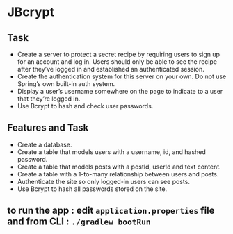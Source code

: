 # JBcrypt
## Task
* Create a server to protect a secret recipe by requiring users to sign up for an account and log in. Users should only be able to see the recipe after they’ve logged in and established an authenticated session.
* Create the authentication system for this server on your own. Do not use Spring’s own built-in auth system.
* Display a user’s username somewhere on the page to indicate to a user that they’re logged in.
* Use Bcrypt to hash and check user passwords.

## Features and Task
* Create a database.
* Create a table that models users with a username, id, and hashed password.
* Create a table that models posts with a postId, userId and text content.
* Create a table with a 1-to-many relationship between users and posts.
* Authenticate the site so only logged-in users can see posts.
* Use Bcrypt to hash all passwords stored on the site.

## to run the app : edit ``application.properties`` file and from CLI : ``./gradlew bootRun``

